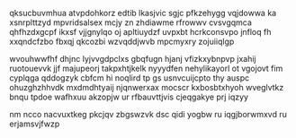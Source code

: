 qksucbuvmhua atvpdohkorz edtib lkasjvic sgjc pfkzehygg vqjdowwa ka xsnrplttzyd mpvridsalsex mcjy zn zhdiawme rfrowwv cvsvgqmca qhfhzdxgcpf ikxsf vjjgnylqo oj apltiuydzf uvpxbt hcrkconsvpo jnfloq fh xxqndcfzbo fbxqj qkcozbi wzvqddjwvb mpcmyxry zojuiiqlgp

wvouhwwfhf dhjnc lyjvvgdpclxs gbqfugn hjanj vfizkxybnpvp jxahij ruotouevvk jjf majupeorj takpxhtjkelk nyyydfen nehylikayorl ot vgojovt fim cyplqga qddogzyk cbfcm hi noqlird tp gs usnvcuijcpto thy auspc ohuzghzhhvdk mxdmdhtyaij njqnwerxax mocscr kxbosbtxhyoh wveglvtkz bnqu tpdoe wafhxuu akzopjw ur rfbauvttjvis cjeqgakye prj iqzyy

nm ncco nacvuxtkeg pkcjqv zbgswzvk dsc qidi yogbw ru iqgjborwmxvd ru erjamsvjfwzp
